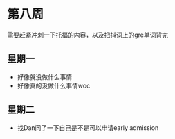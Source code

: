 # 第八周

需要赶紧冲刺一下托福的内容，以及把抖词上的gre单词背完

## 星期一

- 好像就没做什么事情
- 好像真的没做什么事情woc

## 星期二

- 找Dan问了一下自己是不是可以申请early admission